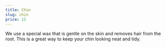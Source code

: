 ```yaml
---
title: Chin
slug: chin
price: 12
---
```


We use a special wax that is gentle on the skin and removes hair from the root. This is a great way to keep your chin looking neat and tidy.
